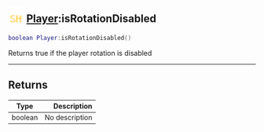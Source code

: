 ## <img src="../../.gitbook/assets/shared.png" width="32" height="32" /> [Player](../player/README.md):isRotationDisabled

```lua
boolean Player:isRotationDisabled()
```

Returns true if the player rotation is disabled<br>

-----------------
## Returns

| Type   | Description |
| ------ | ----------: |
| boolean | No description |
